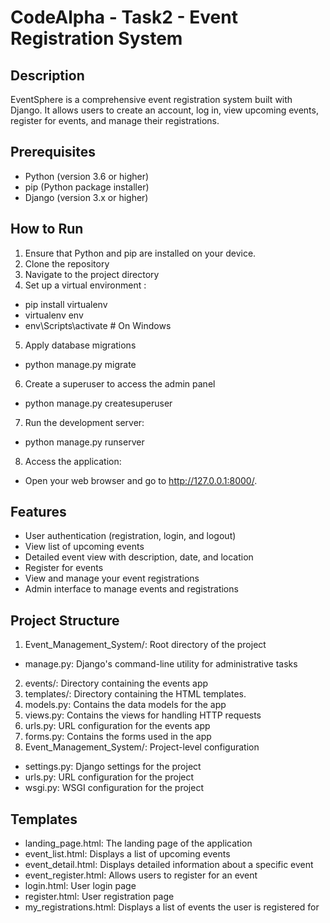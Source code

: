 # CodeAlpha - Task2 - Event Registration System

## Description
EventSphere is a comprehensive event registration system built with Django. It allows users to create an account, log in, view upcoming events, register for events, and manage their registrations.
## Prerequisites
- Python (version 3.6 or higher)
- pip (Python package installer)
- Django (version 3.x or higher)
## How to Run
1. Ensure that Python and pip are installed on your device.
2. Clone the repository
3. Navigate to the project directory
4. Set up a virtual environment : 
- pip install virtualenv
- virtualenv env
- env\Scripts\activate  # On Windows
5. Apply database migrations
- python manage.py migrate
6. Create a superuser to access the admin panel
- python manage.py createsuperuser
7. Run the development server:
- python manage.py runserver
8. Access the application:
- Open your web browser and go to http://127.0.0.1:8000/.
## Features
- User authentication (registration, login, and logout)
- View list of upcoming events
- Detailed event view with description, date, and location
- Register for events
- View and manage your event registrations
- Admin interface to manage events and registrations
## Project Structure
1) Event_Management_System/: Root directory of the project
- manage.py: Django's command-line utility for administrative tasks
2) events/: Directory containing the events app
3) templates/: Directory containing the HTML templates.
4) models.py: Contains the data models for the app
5) views.py: Contains the views for handling HTTP requests
6) urls.py: URL configuration for the events app
7) forms.py: Contains the forms used in the app
8) Event_Management_System/: Project-level configuration
- settings.py: Django settings for the project
- urls.py: URL configuration for the project
- wsgi.py: WSGI configuration for the project
## Templates 
- landing_page.html: The landing page of the application
- event_list.html: Displays a list of upcoming events
- event_detail.html: Displays detailed information about a specific event
- event_register.html: Allows users to register for an event
- login.html: User login page
- register.html: User registration page
- my_registrations.html: Displays a list of events the user is registered for







